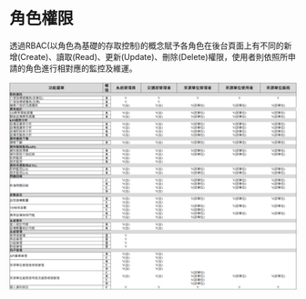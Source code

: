 # 角色權限

透過RBAC\(以角色為基礎的存取控制\)的概念賦予各角色在後台頁面上有不同的新增\(Create\)、讀取\(Read\)、更新\(Update\)、刪除\(Delete\)權限，使用者則依照所申請的角色進行相對應的監控及維運。

![&#x89D2;&#x8272;&#x6B0A;&#x9650;&#x8868;\(C:&#x65B0;&#x589E;&#x3001;R:&#x8B80;&#x53D6;&#x3001;U:&#x66F4;&#x65B0;&#x3001;D&#x522A;&#x9664;\)](../.gitbook/assets/image%20%2824%29.png)


